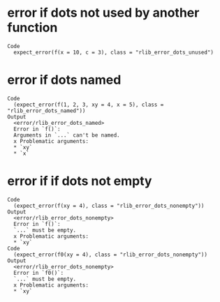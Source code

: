 # error if dots not used by another function

    Code
      expect_error(f(x = 10, c = 3), class = "rlib_error_dots_unused")

# error if dots named

    Code
      (expect_error(f(1, 2, 3, xy = 4, x = 5), class = "rlib_error_dots_named"))
    Output
      <error/rlib_error_dots_named>
      Error in `f()`:
      Arguments in `...` can't be named.
      x Problematic arguments:
      * `xy`
      * `x`

# error if if dots not empty

    Code
      (expect_error(f(xy = 4), class = "rlib_error_dots_nonempty"))
    Output
      <error/rlib_error_dots_nonempty>
      Error in `f()`:
      `...` must be empty.
      x Problematic arguments:
      * `xy`
    Code
      (expect_error(f0(xy = 4), class = "rlib_error_dots_nonempty"))
    Output
      <error/rlib_error_dots_nonempty>
      Error in `f0()`:
      `...` must be empty.
      x Problematic arguments:
      * `xy`

